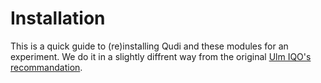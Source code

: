 # Installation

This is a quick guide to (re)installing Qudi and these modules for an experiment. We do it in a slightly diffrent way from the original [Ulm IQO's recommandation](iqo-docs/installation_guide).
